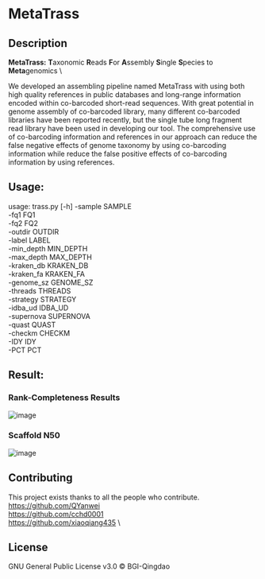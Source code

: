 # MetaTrass

## Description
**MetaTrass:** **T**axonomic **R**eads **F**or **A**ssembly **S**ingle **S**pecies to **Meta**genomics \

We developed an assembling pipeline named MetaTrass with using both high quality references in public databases and long-range information encoded within co-barcoded short-read sequences. With great potential in genome assembly of co-barcoded library, many different co-barcoded libraries have been reported recently, but the single tube long fragment read library have been used in developing our tool. The comprehensive use of co-barcoding information and references in our approach can reduce the false negative effects of genome taxonomy by using co-barcoding information while reduce the false positive effects of co-barcoding information by using references.

## Usage:

usage: trass.py [-h] 
               -sample SAMPLE \
               -fq1 FQ1 \
               -fq2 FQ2 \
               -outdir OUTDIR \
               -label LABEL \
               -min_depth MIN_DEPTH \
               -max_depth MAX_DEPTH \
               -kraken_db KRAKEN_DB \
               -kraken_fa KRAKEN_FA \
               -genome_sz GENOME_SZ \
               -threads THREADS \
               -strategy STRATEGY \
               -idba_ud IDBA_UD \
               -supernova SUPERNOVA \
               -quast QUAST \
               -checkm CHECKM \
               -IDY IDY \
               -PCT PCT
## Result:
### Rank-Completeness Results
![image](https://user-images.githubusercontent.com/13197453/114501922-7c864d00-9c5d-11eb-8025-4d1b6a2add01.png)
### Scaffold N50
![image](https://user-images.githubusercontent.com/13197453/114502014-9f186600-9c5d-11eb-8372-9cf1fc624fc6.png)

## Contributing
This project exists thanks to all the people who contribute. 
https://github.com/QYanwei \
https://github.com/cchd0001 \
https://github.com/xiaoqiang435 \

## License
GNU General Public License v3.0 © BGI-Qingdao
